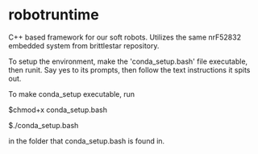 # robotruntime
C++ based framework for our soft robots. Utilizes the same nrF52832 embedded system from brittlestar repository.

To setup the environment, make the 'conda_setup.bash' file executable, then runit. Say yes to its prompts, then follow the text instructions it spits out.

To make conda_setup executable, run

$chmod+x conda_setup.bash

$./conda_setup.bash

in the folder that conda_setup.bash is found in.
